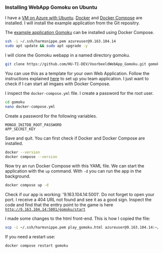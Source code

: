 ### Installing WebApp Gomoku on Ubuntu

I have a [VM on Azure with Ubuntu](../Azure_Virtual_Machine/README.md). [Docker](../Azure_Virtual_Machine/Docker_on_Ubuntu.md) and [Docker Compose](../Azure_Virtual_Machine/Docker_Compose_on_Ubuntu.md) are installed. I will install the example application from the Git repositry.

The [example application Gomoku](https://github.com/HU-TI-DEV/VoorbeeldWebApp_Gomoku) can be installed using Docker Compose.

```bash
ssh -i ~/.ssh/harmsnippe.pem azureuser@9.163.104.14
sudo apt update && sudo apt upgrade -y
```

I will clone the Gomoku webapp in a named directory gomoku.

```bash
git clone https://github.com/HU-TI-DEV/VoorbeeldWebApp_Gomoku.git gomoku
```

You can use this as a template for your own Web Application. Follow the instructions explained [here](../ServerMetWebApplicatie/README.md#opzetten-van-server-en-de-voorbeeld-webapplicatie) to set up you team application. I just want to check if I can start all imgaes with Docker Compose.

I inspect the `docker-compose.yml` file. I create a password for the root user.

```bash
cd gomoku
nano docker-compose.yml
```

Create a password for the following variables.

```
MONGO_INITDB_ROOT_PASSWORD
APP_SECRET_KEY
```
Save and quit. 
You can first check if Docker and Docker Compose are installed.

```bash
docker --version
docker compose --version
```

Now try an run Docker Compose with this YAML file. We can start the application with the `up` command. With `-d` you can run the app in the background.

```bash
docker compose up -d
```

Check if our app is working: '9.163.104.14:5001'. Do not forget to open your port. I receive a 404 URL not found and see it as a good sign. Inspect the code and find that the enttry point to the game is here [`http://9.163.104.14:5001/gomoku/start`](http://9.163.104.14:5001/gomoku/start)

I made some changes to the html front-end. This is how I copied the file:

```bash
scp -i ~/.ssh/harmsnippe.pem play_gomoku.html azureuser@9.163.104.14:~/gomoku/gomoku/templates
```

If you need a restart use:

```bash
docker compose restart gomoku
```